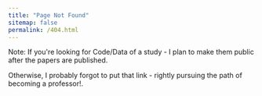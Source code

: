 ```yaml
---
title: "Page Not Found"
sitemap: false
permalink: /404.html
---
```



Note: If you're looking for Code/Data of a study - I plan to make them public after the papers are published.

Otherwise, I probably forgot to put that link - rightly pursuing the path of becoming a professor!.
